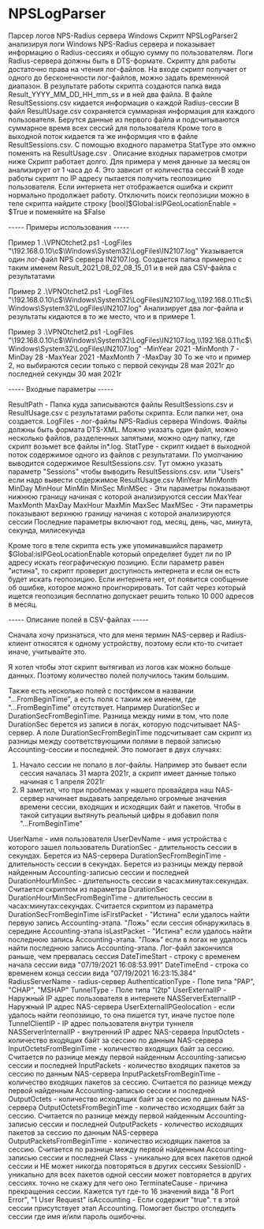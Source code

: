 # NPSLogParser
Парсер логов NPS-Radius сервера Windows
  Скрипт NPSLogParser2 анализируя логи Windows NPS-Radius сервера и показывает информацию о Radius-сессиях и общую сумму по пользователям. Логи Radius-сервера должны быть в DTS-формате.
  Скрипту для работы достаточно права на чтения лог-файлов.
  На входе скрипт получает от одного до бесконечности лог-файлов, можно задать временнюй диапазон. 
  В результате работы скрипта создаются папка вида Result_YYYY_MM_DD_HH_mm_ss и в ней два файла.
  В файле ResultSessions.csv кидается информация о каждой Radius-сессии
  В файл ResultUsage.csv сохраняется суммарная информация для каждого пользователя. Берутся данные из первого файла и подсчитываются суммарное время всех сессий для пользователя
  Кроме того в выходной поток кидается та же информция  что в файле ResultSessions.csv. С помощью входного параметра StatType это омжно поменять на ResultUsage.csv . Описание входных параметров смотри ниже
  Скрипт работает долго. Для примера у меня данные за месяц он анализирует от 1 часа до 4. Это зависит от количества сессий
  В ходе работы скрипт по IP адресу пытается получить геопозицию пользователя. Если интернета нет отображается ошибка и скрипт нормально продолжает работу. Отключить поиск геопозиции можно в теле скрипта найдите строку [bool]$Global:isIPGeoLocationEnable = $True и поменяйте на $False

----- Примеры использования -----

Пример 1
.\VPNOtchet2.ps1 -LogFiles "\\192.168.0.10\c$\Windows\System32\LogFiles\IN2107.log"
Указывается один лог-файл NPS сервера IN2107.log. Создается папка  примерно с таким именем Result_2021_08_02_08_15_01 и в ней два CSV-файла с результатами

Пример 2
.\VPNOtchet2.ps1 -LogFiles "\\192.168.0.10\c$\Windows\System32\LogFiles\IN2107.log,\\192.168.0.11\c$\Windows\System32\LogFiles\IN2107.log"
Анализирует два лог-файла и результаты кидаются в то же место, что и в примере 1.

Пример 3
.\VPNOtchet2.ps1 -LogFiles "\\192.168.0.10\c$\Windows\System32\LogFiles\IN2107.log,\\192.168.0.11\c$\Windows\System32\LogFiles\IN2107.log" -MinYear 2021 -MinMonth 7 -MinDay 28 -MaxYear 2021 -MaxMonth 7 -MaxDay 30
То же что и пример 2, но выбираются сесии только с первой секунды 28 мая 2021г до последней секунды 30 мая 2021г

----- Входные параметры -----

  ResultPath - Папка куда записываются файлы ResultSessions.csv и ResultUsage.csv с результатами работы скрипта. Если папки нет, она создается.
  LogFiles - лог-файлы NPS-Radius сервера Windows. Файлы должны быть формата DTS-XML. Можно указать один файл, можно несколько файлов, разделенных запятыми, можно одну папку, где скрипт возьмет все файлы in*.log.
  StatType - скрипт кидает в выходной поток содержимое одного из файлов с результатами. По умолчанию выводится содержимое ResultSessions.csv. Тут омжно указать параметр "Sessions" чтобы выводить ResultSessions.csv. или "Users" если надо вывести содержимое ResultUsage.csv 
  MinYear MinMonth MinDay MinHour MinMin MinSec MinMSec - Эти параметры показывают нижнюю границу начиная с которой анализируются сессии
  MaxYear MaxMonth MaxDay MaxHour MaxMin MaxSec MaxMSec - Эти параметры показывают верхнюю границу начиная с которой анализируются сессии
Последние параметры включают год, месяц, день, час, минута, секунда, милисекунда

  Кроме того в теле скрипта есть уже упоминавшийся параметр $Global:isIPGeoLocationEnable который определяет будет ли по IP адресу искать географическую позицию. Если параметр равен "истина", то скрипт проверит доступность интернета и если он есть будет искать геопозицию. Если интернета нет, от появится сообщение об ошибке, которое можно проигнорировать.
  Тот сайт через который ищется геопозиция бесплатно допускает решить только 10 000 адресов в месяц.

----- Описание полей в CSV-файлах -----

  Сначала хочу признаться, что для меня термин NAS-сервер и Radius-клиент относятся к одному устройству, поэтому если кто-то считает иначе, учитывайте это.
  
  Я хотел чтобы этот скрипт вытягивал из логов как можно больше данных. Поэтому количество полей получилось таким большим.

  Также есть несколько полей с постфиксом в названии "...FromBeginTime", а есть поля с таким же именем, где "...FromBeginTime" отсутствует. Например DurationSec и DurationSecFromBeginTime. Разница между ними в том, что поле DurationSec берется из записи в логах, которую подсчитывает NAS-сервер. А поле DurationSecFromBeginTime подсчитывает сам скрипт из разницы между соответствующими полями в первой записью Accounting-сессии и последней. Это помогает в двух случаях:
  1. Начало сессии не попало в лог-файлы. Например это бывает если сессия началась 31 марта 2021г, а скрипт имеет данные только начиная с 1 апреля 2021г
  2. Я заметил, что при проблемах у нашего провайдера наш NAS-сервер начинает выдавать запредельно огромные значения времени сессии, входящих и исходящих байт и пакетов. Чтобы в такой ситуации вытянуть реальный цифры я добавил поля "...FromBeginTime"

UserName - имя пользователя
UserDevName - имя устройства с которого зашел пользователь
DurationSec - длительность сессии в секундах. Берется из NAS-сервера
DurationSecFromBeginTime - длительность сессии в секундах. Берется из разницы между первой найденным Accounting-записью сессии и последней
DurationHourMinSec - длительность сессии в часах:минутах:секундах. Считается скриптом из параметра DurationSec
DurationHourMinSecFromBeginTime - длительность сессии в часах:минутах:секундах. Считается скриптом из  параметра DurationSecFromBeginTime
isFirstPacket - "Истина" если удалось найти первую запись Accounting-этапа. "Ложь" если сессия обнаружилась в середине Accounting-этапа
isLastPacket - "Истина" если удалось найти последнюю запись Accounting-этапа. "Ложь" если в логах не удалось найти последнюю запись Accounting-этапа. Лог-файл закончился раньше, чем прервалась сессия
DateTimeStart - строку с временем начала сессии вида "07/19/2021 16:08:53.991"
DateTimeEnd - строка со временем конца сессии вида "07/19/2021 16:23:15.384"
RadiusServerName - radius-сервер
AuthenticationType - Поле типа "PAP", "CHAP", "MSHAP"
TunnelType - Поле типа "l2tp"
UserExternalIP - Наружный IP адрес пользователя в интернете
NASServerExternalIP - Наружный IP адрес NAS-сервера
UserExternalIPGeolocation - если удалось найти геопозиицю, то она пишется тут, иначе пустое поле
TunnelClientIP - IP адрес пользователя внутри туннеля
NASServerInternalIP - внутренний IP адрес NAS-сервера
InputOctets - количество входящих байт за сессию по данным NAS-сервера
InputOctetsFromBeginTime - количество входящих байт за сессию. Считается по разнице между первой найденным Accounting-записью сессии и последней
InputPackets - количество входящих пакетов за сессию по данным NAS-сервера
InputPacketsFromBeginTime - количество входящих пакетов за сессию. Считается по разнице между первой найденным Accounting-записью сессии и последней
OutputOctets - количество исходящих байт за сессию по данным NAS-сервера
OutputOctetsFromBeginTime - количество исходящих байт за сессию. Считается по разнице между первой найденным Accounting-записью сессии и последней
OutputPackets - количество исходящих пакетов за сессию по данным NAS-сервера
OutputPacketsFromBeginTime - количество исходящих пакетов за сессию. Считается по разнице между первой найденным Accounting-записью сессии и последней
Class - уникально для всех пакетов одной сессии и НЕ может никогда повторяться в других сессиях
SessionID - уникально для всех пакетов одной сессии может повторяется в других сессиях. точно не скажу для чего оно
TerminateCause - причина прекращения сессии. Кажется тут где-то 16 значений вида "8 Port Error", "1 User Request"
isAccounting - Если содержит "true". т в этой сессии присутствует этап Accounting. Помогает быстро отследить сессии где имя и/или пароль ошибочны.




